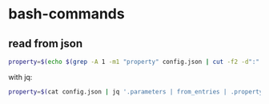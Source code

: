 # bash-commands

## read from json
```bash
property=$(echo $(grep -A 1 -m1 "property" config.json | cut -f2 -d":" | tail -1 | sed 's/[,"]//g'))
```

with jq:
```bash
property=$(cat config.json | jq '.parameters | from_entries | .property')
```
